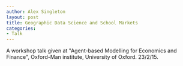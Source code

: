 ```yaml
---
author: Alex Singleton
layout: post
title: Geographic Data Science and School Markets
categories:
- Talk
---
```


<script async class="speakerdeck-embed" data-id="b36296d6cd434ce5bce18757c7848512" data-ratio="1.33333333333333" src="//speakerdeck.com/assets/embed.js"></script>

A workshop talk given at "Agent-based Modelling for Economics and Finance", Oxford-Man institute, University of Oxford. 23/2/15.



